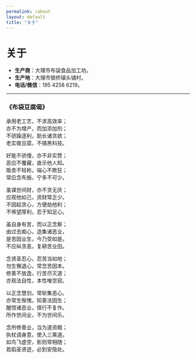 ```yaml
---
permalink: /about
layout: default
title: "关于"
---
```


# 关于

* <b>生产商</b>：大理市布袋食品加工坊。
* <b>生产地</b>：大理市银桥镇头铺村。
* <b>电话/微信</b>：195 4258 6219。

<hr>

### 《布袋豆腐偈》

承用老工艺，不求高效率；<br>
亦不为增产，而加添加剂；<br>
不骄躁逐利，助长诸贪欲；<br>
老实做豆腐，不搞黑科技。

好能不骄慢，亦不非实赞；<br>
恶应不覆藏，直示他人知。<br>
贩卖不轻称，端心不欺狂；<br>
常应念布施，宁多不可少。

虽谋世间财，亦不贪无厌；<br>
应观他如己，资财常乏少。<br>
不因起贪心，方便劫他利；<br>
不悕望厚利，忍于知足心。

虽自身有苦，而以正念察；<br>
由过去痴心，造集诸恶业，<br>
是苦因业生，今乃受如是。<br>
不应纵贪恚，复耕苦业田。

念贤圣忍心，忍苦当如地；<br>
勿生懈退心，常念苦因本。<br>
修善不放逸，行苦尽灭道；<br>
亦观法自性，本性唯空寂。

以正念慧剑，常斩集恶心。<br>
亦常生惭愧，知善法因生；<br>
醒悟诸恶业，慎行不复作。<br>
所作世间业，不为世间乐。

念所修善业，当为道资粮；<br>
执杖调身意，使入三乘道。<br>
如鸟飞虚空，影则常相随；<br>
若蹈圣贤迹，必到安隐处。
